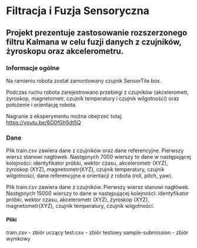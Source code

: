 # Filtracja i Fuzja Sensoryczna

## Projekt prezentuje zastosowanie rozszerzonego filtru Kalmana w celu fuzji danych z czujników, żyroskopu oraz akcelerometru.

### Informacje ogólne

Na ramieniu robota został zamontowany czujnik SensorTile.box.

Podczas ruchu robota zarejestrowano przebiegi z czujników (akcelerometr, żyroskop, magnetometr, czujnik temperatury i czujnik wilgotności) oraz położenie i orientację robota.

Nagranie z eksperymentu można obejrzeć tutaj: https://youtu.be/6O0fGh5dt5Q

### Dane

Plik train.csv zawiera dane z czujników oraz dane referencyjne. Pierwszy wiersz stanowi nagłówek. Następnych 7000 wierszy to dane w następującej kolejności: identyfikator próbki, wektor czasu, akcelerometr (XYZ), żyroskop (XYZ), magnetometr(XYZ), czujnik temperatury, czujnik wilgotności, dane referencyjne o orientacji z robota (roll, pitch, yaw).

Plik train.csv zawiera dane z czujników. Pierwszy wiersz stanowi nagłówek. Następnych 15000 wierszy to dane w następującej kolejności: identyfikator próbki, wektor czasu, akcelerometr (XYZ), żyroskop (XYZ), magnetometr(XYZ), czujnik temperatury, czujnik wilgotności.

#### Pliki

train.csv - zbiór uczący
test.csv - zbiór testowy
sample-submission - zbiór wynikowy